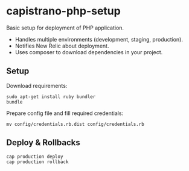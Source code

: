 capistrano-php-setup
====================

Basic setup for deployment of PHP application.

* Handles multiple environments (development, staging, production).
* Notifies New Relic about deployment.
* Uses composer to download dependencies in your project.

## Setup

Download requirements:

```
sudo apt-get install ruby bundler
bundle
```

Prepare config file and fill required credentials:

```
mv config/credentials.rb.dist config/credentials.rb
```

## Deploy & Rollbacks

```
cap production deploy
cap production rollback
```

